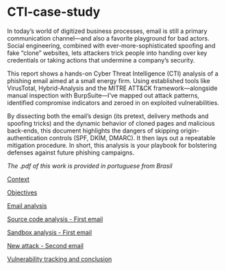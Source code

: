 # CTI-case-study

In today’s world of digitized business processes, email is still a primary communication channel—and also a favorite playground for bad actors. Social engineering, combined with ever-more-sophisticated spoofing and fake “clone” websites, lets attackers trick people into handing over key credentials or taking actions that undermine a company’s security.

This report shows a hands-on Cyber Threat Intelligence (CTI) analysis of a phishing email aimed at a small energy firm. Using established tools like VirusTotal, Hybrid-Analysis and the MITRE ATT&CK framework—alongside manual inspection with BurpSuite—I’ve mapped out attack patterns, identified compromise indicators and zeroed in on exploited vulnerabilities.

By dissecting both the email’s design (its pretext, delivery methods and spoofing tricks) and the dynamic behavior of cloned pages and malicious back-ends, this document highlights the dangers of skipping origin-authentication controls (SPF, DKIM, DMARC). It then lays out a repeatable mitigation procedure. In short, this analysis is your playbook for bolstering defenses against future phishing campaigns.

*The .pdf of this work is provided in portuguese from Brasil*

[Context](https://github.com/e-v-s/CTI-case-study/blob/main/docs/02-contexto.md)

[Objectives](https://github.com/e-v-s/CTI-case-study/blob/main/docs/03-objetivos.md)

[Email analysis](https://github.com/e-v-s/CTI-case-study/blob/main/docs/04-analise-dos-emails.md)

[Source code analysis - First email](https://github.com/e-v-s/CTI-case-study/blob/main/docs/05-analise-source-code-prim-email.md)

[Sandbox analysis - First email](https://github.com/e-v-s/CTI-case-study/blob/main/docs/06-analise-com-HA-prim-email.md)

[New attack - Second email](https://github.com/e-v-s/CTI-case-study/blob/main/docs/07-novo-ataque-seg-email.md)

[Vulnerability tracking and conclusion](https://github.com/e-v-s/CTI-case-study/blob/main/docs/8-rastreamento-de-vuln.md)
